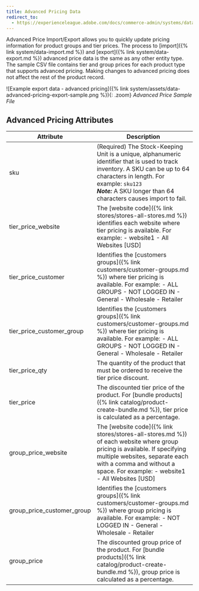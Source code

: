 ```yaml
---
title: Advanced Pricing Data
redirect_to:
  - https://experienceleague.adobe.com/docs/commerce-admin/systems/data-transfer/data-attributes-product.html#advanced-pricing-attributes
---
```


Advanced Price Import/Export allows you to quickly update pricing information for product groups and tier prices. The process to [import]({% link system/data-import.md %}) and [export]({% link system/data-export.md %}) advanced price data is the same as any other entity type. The sample CSV file contains tier and group prices for each product type that supports advanced pricing. Making changes to advanced pricing does not affect the rest of the product record.

![Example export data - advanced pricing]({% link system/assets/data-advanced-pricing-export-sample.png %}){: .zoom}
_Advanced Price Sample File_

## Advanced Pricing Attributes

|Attribute|Description|
|--- |--- |
|sku|(Required) The Stock-Keeping Unit is a unique, alphanumeric identifier that is used to track inventory. A SKU can be up to 64 characters in length. For example: `sku123`<br/>**_Note:_** A SKU longer than 64 characters causes import to fail.|
|tier_price_website|The [website code]({% link stores/stores-all-stores.md %}) identifies each website where tier pricing is available. For example: -  website1 -  All Websites [USD]|
|tier_price_customer|Identifies the [customers groups]({% link customers/customer-groups.md %}) where tier pricing is available. For example: -  ALL GROUPS -  NOT LOGGED IN -  General -  Wholesale -  Retailer|
|tier_price_customer_group|Identifies the [customers groups]({% link customers/customer-groups.md %}) where tier pricing is available. For example: -  ALL GROUPS -  NOT LOGGED IN -  General -  Wholesale -  Retailer|
|tier_price_qty|The quantity of the product that must be ordered to receive the tier price discount.|
|tier_price|The discounted tier price of the product. For [bundle products]({% link catalog/product-create-bundle.md %}), tier price is calculated as a percentage.|
|group_price_website|The [website code]({% link stores/stores-all-stores.md %}) of each website where group pricing is available. If specifying multiple websites, separate each with a comma and without a space. For example: -  website1 -  All Websites [USD]|
|group_price_customer_group|Identifies the [customers groups]({% link customers/customer-groups.md %}) where group pricing is available. For example: -  NOT LOGGED IN -  General -  Wholesale -  Retailer|
|group_price|The discounted group price of the product. For [bundle products]({% link catalog/product-create-bundle.md %}), group price is calculated as a percentage.|
